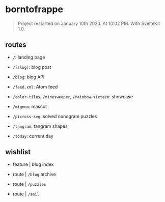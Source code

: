 # borntofrappe

> Project restarted on January 10th 2023. At 10:02 PM. With SvelteKit 1.0.

## routes

- `/`: landing page

- `/[slug]`: blog post

- `/blog`: blog API

- `/feed.xml`: Atom feed

- `/color-tiles`, `/minesweeper`, `/rainbow-sixteen`: showcase

- `/mignon`: mascot

- `/picross-svg`: solved nonogram puzzles

- `/tangram`: tangram shapes

- `/today`: current day

## wishlist

- feature | blog index

- route | `/blog` archive

- route | `/puzzles`

- route | `/smil`
